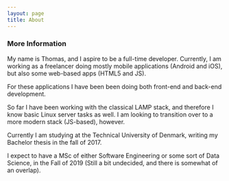 ```yaml
---
layout: page
title: About
---
```


### More Information
My name is Thomas, and I aspire to be a full-time developer. Currently, I am working as a freelancer doing mostly mobile applications (Android and iOS), but also some web-based apps (HTML5 and JS).

For these applications I have been been doing both front-end and back-end development.

So far I have been working with the classical LAMP stack, and therefore I know basic Linux server tasks as well. I am looking to transition over to a more modern stack (JS-based), however.

Currently I am studying at the Technical University of Denmark, writing my Bachelor thesis in the fall of 2017.

I expect to have a MSc of either Software Engineering or some sort of Data Science, in the Fall of 2019 (Still a bit undecided, and there is somewhat of an overlap).
